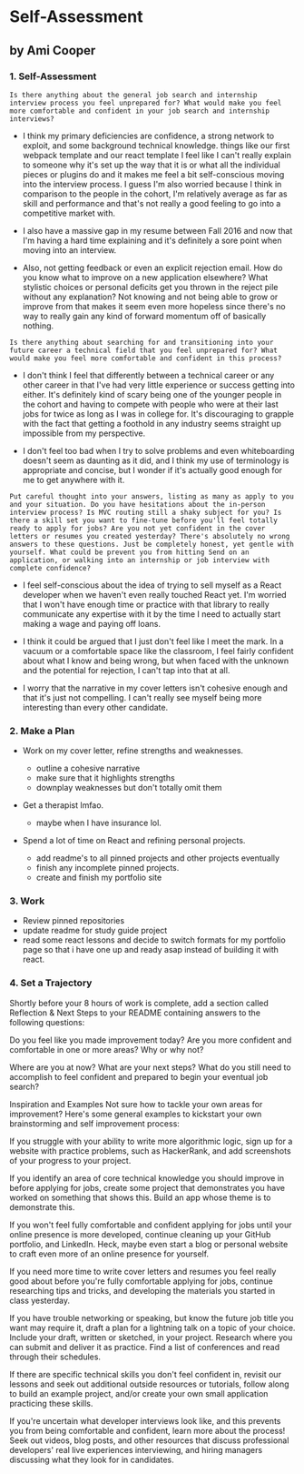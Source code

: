 # Self-Assessment
## by Ami Cooper


### 1. Self-Assessment
`Is there anything about the general job search and internship interview process you feel unprepared for? What would make you feel more comfortable and confident in your job search and internship interviews?`
* I think my primary deficiencies are confidence, a strong network to exploit, and some background technical knowledge. things like our first webpack template and our react template I feel like I can't really explain to someone why it's set up the way that it is or what all the individual pieces or plugins do and it makes me feel a bit self-conscious moving into the interview process. I guess I'm also worried because I think in comparison to the people in the cohort, I'm relatively average as far as skill and performance and that's not really a good feeling to go into a competitive market with.

* I also have a massive gap in my resume between Fall 2016 and now that I'm having a hard time explaining and it's definitely a sore point when moving into an interview.

* Also, not getting feedback or even an explicit rejection email. How do you know what to improve on a new application elsewhere? What stylistic choices or personal deficits get you thrown in the reject pile without any explanation? Not knowing and not being able to grow or improve from that makes it seem even more hopeless since there's no way to really gain any kind of forward momentum off of basically nothing.

`Is there anything about searching for and transitioning into your future career a technical field that you feel unprepared for? What would make you feel more comfortable and confident in this process?`
* I don't think I feel that differently between a technical career or any other career in that I've had very little experience or success getting into either. It's definitely kind of scary being one of the younger people in the cohort and having to compete with people who were at their last jobs for twice as long as I was in college for. It's discouraging to grapple with the fact that getting a foothold in any industry seems straight up impossible from my perspective.

* I don't feel too bad when I try to solve problems and even whiteboarding doesn't seem as daunting as it did, and I think my use of terminology is appropriate and concise, but I wonder if it's actually good enough for me to get anywhere with it.

`Put careful thought into your answers, listing as many as apply to you and your situation. Do you have hesitations about the in-person interview process? Is MVC routing still a shaky subject for you? Is there a skill set you want to fine-tune before you'll feel totally ready to apply for jobs? Are you not yet confident in the cover letters or resumes you created yesterday? There's absolutely no wrong answers to these questions. Just be completely honest, yet gentle with yourself. What could be prevent you from hitting Send on an application, or walking into an internship or job interview with complete confidence?`
* I feel self-conscious about the idea of trying to sell myself as a React developer when we haven't even really touched React yet. I'm worried that I won't have enough time or practice with that library to really communicate any expertise with it by the time I need to actually start making a wage and paying off loans.

* I think it could be argued that I just don't feel like I meet the mark. In a vacuum or a comfortable space like the classroom, I feel fairly confident about what I know and being wrong, but when faced with the unknown and the potential for rejection, I can't tap into that at all.

* I worry that the narrative in my cover letters isn't cohesive enough and that it's just not compelling. I can't really see myself being more interesting than every other candidate.

### 2. Make a Plan
* Work on my cover letter, refine strengths and weaknesses.
  * outline a cohesive narrative
  * make sure that it highlights strengths
  * downplay weaknesses but don't totally omit them

* Get a therapist lmfao.
  * maybe when I have insurance lol.

* Spend a lot of time on React and refining personal projects.
  * add readme's to all pinned projects and other projects eventually
  * finish any incomplete pinned projects.
  * create and finish my portfolio site

### 3. Work
  * Review pinned repositories
  * update readme for study guide project
  * read some react lessons and decide to switch formats for my portfolio page so that i have one up and ready asap instead of building it with react.

### 4. Set a Trajectory
Shortly before your 8 hours of work is complete, add a section called Reflection & Next Steps to your README containing answers to the following questions:

Do you feel like you made improvement today? Are you more confident and comfortable in one or more areas? Why or why not?

Where are you at now? What are your next steps? What do you still need to accomplish to feel confident and prepared to begin your eventual job search?

Inspiration and Examples
Not sure how to tackle your own areas for improvement? Here's some general examples to kickstart your own brainstorming and self improvement process:

If you struggle with your ability to write more algorithmic logic, sign up for a website with practice problems, such as HackerRank, and add screenshots of your progress to your project.

If you identify an area of core technical knowledge you should improve in before applying for jobs, create some project that demonstrates you have worked on something that shows this. Build an app whose theme is to demonstrate this.

If you won't feel fully comfortable and confident applying for jobs until your online presence is more developed, continue cleaning up your GitHub portfolio, and LinkedIn. Heck, maybe even start a blog or personal website to craft even more of an online presence for yourself.

If you need more time to write cover letters and resumes you feel really good about before you're fully comfortable applying for jobs, continue researching tips and tricks, and developing the materials you started in class yesterday.

If you have trouble networking or speaking, but know the future job title you want may require it, draft a plan for a lightning talk on a topic of your choice. Include your draft, written or sketched, in your project. Research where you can submit and deliver it as practice. Find a list of conferences and read through their schedules.

If there are specific technical skills you don't feel confident in, revisit our lessons and seek out additional outside resources or tutorials, follow along to build an example project, and/or create your own small application practicing these skills.

If you're uncertain what developer interviews look like, and this prevents you from being comfortable and confident, learn more about the process! Seek out videos, blog posts, and other resources that discuss professional developers' real live experiences interviewing, and hiring managers discussing what they look for in candidates.
